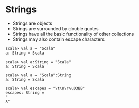 # Strings

- Strings are objects
- Strings are surrounded by double quotes
- Strings have all the basic functionality of other collections
- Strings may also contain escape characters

```
scala> val a = "Scala"
a: String = Scala

scala> val a:String = "Scala"
a: String = Scala

scala> val a = "Scala":String
a: String = Scala

scala> val escapes = "\t\n\r\u03BB"
escapes: String =
"
λ"
```
